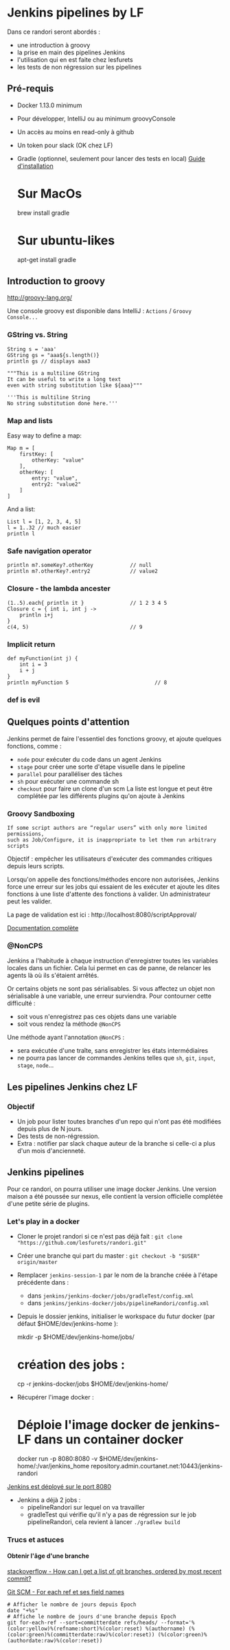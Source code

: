 # Jenkins pipelines by LF

Dans ce randori seront abordés :
* une introduction à groovy
* la prise en main des pipelines Jenkins
* l'utilisation qui en est faite chez lesfurets
* les tests de non régression sur les pipelines

## Pré-requis
* Docker 1.13.0 minimum
* Pour développer, IntelliJ ou au minimum groovyConsole
* Un accès au moins en read-only à github
* Un token pour slack (OK chez LF)
* Gradle (optionnel, seulement pour lancer des tests en local) [Guide d'installation](https://docs.gradle.org/current/userguide/installation.html#sec:prerequisites)


    # Sur MacOs
    brew install gradle
    # Sur ubuntu-likes
    apt-get install gradle

## Introduction to groovy
http://groovy-lang.org/

Une console groovy est disponible dans IntelliJ : `Actions` / `Groovy Console...`

### GString vs. String

    String s = 'aaa'
    GString gs = "aaa${s.length()}
    println gs // displays aaa3
    
    """This is a multiline GString
    It can be useful to write a long text
    even with string substitution like ${aaa}"""
    
    '''This is multiline String
    No string substitution done here.'''

### Map and lists
Easy way to define a map:

    Map m = [ 
        firstKey: [
            otherKey: "value"
        ],
        otherKey: [
            entry: "value",
            entry2: "value2"
        ]
    ]

And a list:

    List l = [1, 2, 3, 4, 5]
    l = 1..32 // much easier
    println l

### Safe navigation operator
    println m?.someKey?.otherKey            // null
    println m?.otherKey?.entry2             // value2
    
### Closure - the lambda ancester
    (1..5).each{ println it }               // 1 2 3 4 5
    Closure c = { int i, int j ->
        println i+j
    }
    c(4, 5)                                 // 9
### Implicit return
    def myFunction(int j) {
        int i = 3
        i + j
    }
    println myFunction 5                            // 8
    
### def is evil

## Quelques points d'attention
Jenkins permet de faire l'essentiel des fonctions groovy, et ajoute quelques fonctions, comme :
* ```node``` pour exécuter du code dans un agent Jenkins
* ```stage``` pour créer une sorte d'étape visuelle dans le pipeline
* ```parallel``` pour paralléliser des tâches
* ```sh``` pour exécuter une commande sh
* ```checkout``` pour faire un clone d'un scm
La liste est longue et peut être complétée par les différents plugins qu'on ajoute à Jenkins

### Groovy Sandboxing

    If some script authors are “regular users” with only more limited permissions,
    such as Job/Configure, it is inappropriate to let them run arbitrary scripts

Objectif : empêcher les utilisateurs d'exécuter des commandes critiques depuis leurs scripts.

Lorsqu'on appelle des fonctions/méthodes encore non autorisées, Jenkins force une erreur sur les jobs
qui essaient de les exécuter et ajoute les dites fonctions à une liste d'attente des fonctions à 
valider. Un administrateur peut les valider.

La page de validation est ici :
http://localhost:8080/scriptApproval/

[Documentation complète](https://wiki.jenkins-ci.org/display/JENKINS/Script+Security+Plugin)

### @NonCPS
Jenkins a l'habitude à chaque instruction d'enregistrer toutes les variables locales dans un fichier.
Cela lui permet en cas de panne, de relancer les agents là où ils s'étaient arrêtés.

Or certains objets ne sont pas sérialisables. Si vous affectez un objet non sérialisable à une
variable, une erreur surviendra. Pour contourner cette difficulté :
 * soit vous n'enregistrez pas ces objets dans une variable
 * soit vous rendez la méthode `@NonCPS`
 
Une méthode ayant l'annotation `@NonCPS` :
* sera exécutée d'une traîte, sans enregistrer les états intermédiaires
* ne pourra pas lancer de commandes Jenkins telles que `sh`, `git`, `input`, `stage`, `node`...

## Les pipelines Jenkins chez LF
### Objectif
* Un job pour lister toutes branches d'un repo qui n'ont pas été modifiées depuis plus de N jours.
* Des tests de non-régression.
* Extra : notifier par slack chaque auteur de la branche si celle-ci a plus d'un mois d'ancienneté.


## Jenkins pipelines
Pour ce randori, on pourra utiliser une image docker Jenkins.
Une version maison a été poussée sur nexus, elle contient la 
version officielle complétée d'une petite série de plugins.

### Let's play in a docker
* Cloner le projet randori si ce n'est pas déjà fait : 
`git clone "https://github.com/lesfurets/randori.git"`
* Créer une branche qui part du master : `git checkout -b "$USER" origin/master`
* Remplacer `jenkins-session-1` par le nom de la branche créée à l'étape précédente dans :
    * dans `jenkins/jenkins-docker/jobs/gradleTest/config.xml`
    * dans `jenkins/jenkins-docker/jobs/pipelineRandori/config.xml`
* Depuis le dossier jenkins, initialiser le workspace du futur docker (par défaut $HOME/dev/jenkins-home ):


    mkdir -p $HOME/dev/jenkins-home/jobs/
    # création des jobs :
    cp -r jenkins-docker/jobs $HOME/dev/jenkins-home/


* Récupérer l'image docker : 


    # Déploie l'image docker de jenkins-LF dans un container docker
    docker run -p 8080:8080 -v $HOME/dev/jenkins-home/:/var/jenkins_home repository.admin.courtanet.net:10443/jenkins-randori

[Jenkins est déployé sur le port 8080](http://localhost:8080)

* Jenkins a déjà 2 jobs :
    * pipelineRandori sur lequel on va travailler
    * gradleTest qui vérifie qu'il n'y a pas de régression sur le job 
    pipelineRandori, cela revient à lancer `./gradlew build`

### Trucs et astuces
#### Obtenir l'âge d'une branche
[stackoverflow - How can I get a list of git branches, ordered by most recent commit?](http://stackoverflow.com/questions/5188320/how-can-i-get-a-list-of-git-branches-ordered-by-most-recent-commit)

[Git SCM - For each ref et ses field names](https://git-scm.com/docs/git-for-each-ref/2.5.1)


    # Afficher le nombre de jours depuis Epoch
    date "+%s"
    # Affiche le nombre de jours d'une branche depuis Epoch
    git for-each-ref --sort=committerdate refs/heads/ --format='%(color:yellow)%(refname:short)%(color:reset) %(authorname) (%(color:green)%(committerdate:raw)%(color:reset)) (%(color:green)%(authordate:raw)%(color:reset))



